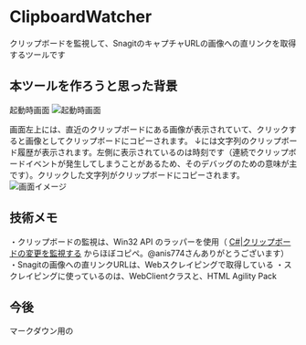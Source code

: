 # ClipboardWatcher
クリップボードを監視して、SnagitのキャプチャURLの画像への直リンクを取得するツールです

## 本ツールを作ろうと思った背景

起動時画面
![起動時画面](https://content.screencast.com/users/ssatoh17/folders/Default/media/b73a589e-a213-488c-a7aa-c4047b7f3af4/08.03.2017-22.51.png "起動時画面")

画面左上には、直近のクリップボードにある画像が表示されていて、クリックすると画像としてクリップボードにコピーされます。
↓には文字列のクリップボード履歴が表示されます。左側に表示されているのは時刻です（連続でクリップボードイベントが発生してしまうことがあるため、そのデバッグのための意味が主です）。クリックした文字列がクリップボードにコピーされます。
![画面イメージ](https://content.screencast.com/users/ssatoh17/folders/Default/media/7eabcce3-234e-41c4-9734-b2659ef5c99b/08.03.2017-22.54.png "画面イメージ")


## 技術メモ

・クリップボードの監視は、Win32 API のラッパーを使用（ [C#|クリップボードの変更を監視する](http://anis774.net/codevault/clipboardwatcher.html) からほぼコピペ。‎@anis774さんありがとうございます）
・Snagitの画像への直リンクURLは、Webスクレイピングで取得している
・スクレイピングに使っているのは、WebClientクラスと、HTML Agility Pack

## 今後
マークダウン用の